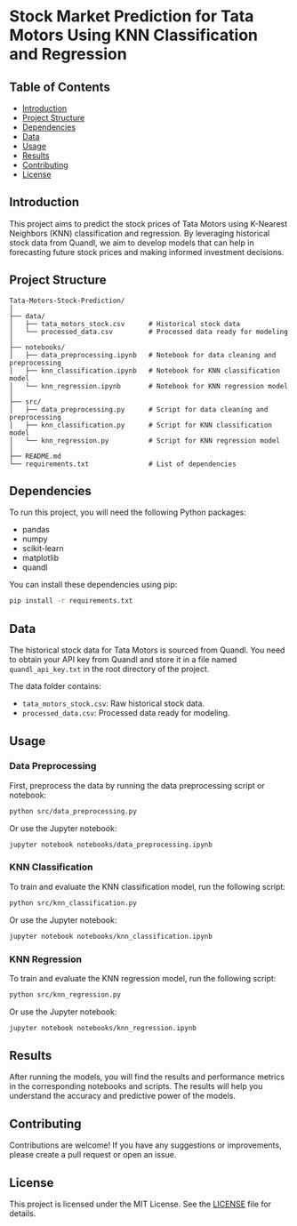 # Stock Market Prediction for Tata Motors Using KNN Classification and Regression

## Table of Contents

- [Introduction](#introduction)
- [Project Structure](#project-structure)
- [Dependencies](#dependencies)
- [Data](#data)
- [Usage](#usage)
- [Results](#results)
- [Contributing](#contributing)
- [License](#license)

## Introduction

This project aims to predict the stock prices of Tata Motors using K-Nearest Neighbors (KNN) classification and regression. By leveraging historical stock data from Quandl, we aim to develop models that can help in forecasting future stock prices and making informed investment decisions.

## Project Structure

```
Tata-Motors-Stock-Prediction/
│
├── data/
│   ├── tata_motors_stock.csv      # Historical stock data
│   └── processed_data.csv         # Processed data ready for modeling
│
├── notebooks/
│   ├── data_preprocessing.ipynb   # Notebook for data cleaning and preprocessing
│   ├── knn_classification.ipynb   # Notebook for KNN classification model
│   └── knn_regression.ipynb       # Notebook for KNN regression model
│
├── src/
│   ├── data_preprocessing.py      # Script for data cleaning and preprocessing
│   ├── knn_classification.py      # Script for KNN classification model
│   └── knn_regression.py          # Script for KNN regression model
│
├── README.md
└── requirements.txt               # List of dependencies
```

## Dependencies

To run this project, you will need the following Python packages:

- pandas
- numpy
- scikit-learn
- matplotlib
- quandl

You can install these dependencies using pip:

```bash
pip install -r requirements.txt
```

## Data

The historical stock data for Tata Motors is sourced from Quandl. You need to obtain your API key from Quandl and store it in a file named `quandl_api_key.txt` in the root directory of the project.

The data folder contains:

- `tata_motors_stock.csv`: Raw historical stock data.
- `processed_data.csv`: Processed data ready for modeling.

## Usage

### Data Preprocessing

First, preprocess the data by running the data preprocessing script or notebook:

```bash
python src/data_preprocessing.py
```

Or use the Jupyter notebook:

```bash
jupyter notebook notebooks/data_preprocessing.ipynb
```

### KNN Classification

To train and evaluate the KNN classification model, run the following script:

```bash
python src/knn_classification.py
```

Or use the Jupyter notebook:

```bash
jupyter notebook notebooks/knn_classification.ipynb
```

### KNN Regression

To train and evaluate the KNN regression model, run the following script:

```bash
python src/knn_regression.py
```

Or use the Jupyter notebook:

```bash
jupyter notebook notebooks/knn_regression.ipynb
```

## Results

After running the models, you will find the results and performance metrics in the corresponding notebooks and scripts. The results will help you understand the accuracy and predictive power of the models.

## Contributing

Contributions are welcome! If you have any suggestions or improvements, please create a pull request or open an issue.

## License

This project is licensed under the MIT License. See the [LICENSE](LICENSE) file for details.


 

